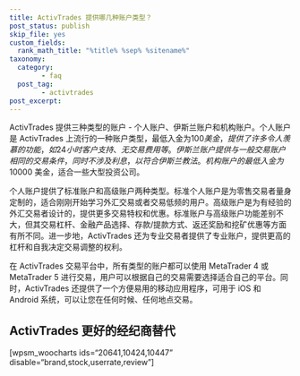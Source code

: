 ```yaml
---
title: ActivTrades 提供哪几种账户类型？
post_status: publish
skip_file: yes
custom_fields:
  rank_math_title: "%title% %sep% %sitename%"
taxonomy:
  category:
        - faq
  post_tag:
        - activtrades
post_excerpt: 
---
```

ActivTrades 提供三种类型的账户 - 个人账户、伊斯兰账户和机构账户。个人账户是 ActivTrades 上流行的一种账户类型，最低入金为$100 美金，提供了许多令人羡慕的功能，如 24 小时客户支持、无交易费用等。伊斯兰账户提供与一般交易账户相同的交易条件，同时不涉及利息，以符合伊斯兰教法。机构账户的最低入金为$10000 美金，适合一些大型投资公司。

个人账户提供了标准账户和高级账户两种类型。标准个人账户是为零售交易者量身定制的，适合刚刚开始学习外汇交易或者交易低频的用户。高级账户是为有经验的外汇交易者设计的，提供更多交易特权和优惠。标准账户与高级账户功能差别不大，但其交易杠杆、金融产品选择、存款/提款方式、返还奖励和挖矿优惠等方面有所不同。进一步地，ActivTrades 还为专业交易者提供了专业账户，提供更高的杠杆和自我决定交易调整的权利。

在 ActivTrades 交易平台中，所有类型的账户都可以使用 MetaTrader 4 或 MetaTrader 5 进行交易，用户可以根据自己的交易需要选择适合自己的平台。同时，ActivTrades 还提供了一个方便易用的移动应用程序，可用于 iOS 和 Android 系统，可以让您在任何时候、任何地点交易。

## ActivTrades 更好的经纪商替代

[wpsm_woocharts ids=“20641,10424,10447” disable=“brand,stock,userrate,review”]